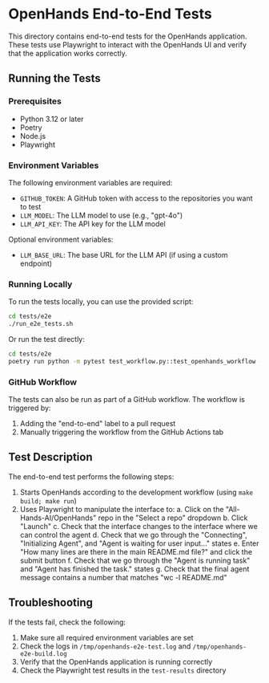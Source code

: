 # OpenHands End-to-End Tests

This directory contains end-to-end tests for the OpenHands application. These tests use Playwright to interact with the OpenHands UI and verify that the application works correctly.

## Running the Tests

### Prerequisites

- Python 3.12 or later
- Poetry
- Node.js
- Playwright

### Environment Variables

The following environment variables are required:

- `GITHUB_TOKEN`: A GitHub token with access to the repositories you want to test
- `LLM_MODEL`: The LLM model to use (e.g., "gpt-4o")
- `LLM_API_KEY`: The API key for the LLM model

Optional environment variables:

- `LLM_BASE_URL`: The base URL for the LLM API (if using a custom endpoint)

### Running Locally

To run the tests locally, you can use the provided script:

```bash
cd tests/e2e
./run_e2e_tests.sh
```

Or run the test directly:

```bash
cd tests/e2e
poetry run python -m pytest test_workflow.py::test_openhands_workflow -v --timeout=600
```

### GitHub Workflow

The tests can also be run as part of a GitHub workflow. The workflow is triggered by:

1. Adding the "end-to-end" label to a pull request
2. Manually triggering the workflow from the GitHub Actions tab

## Test Description

The end-to-end test performs the following steps:

1. Starts OpenHands according to the development workflow (using `make build; make run`)
2. Uses Playwright to manipulate the interface to:
   a. Click on the "All-Hands-AI/OpenHands" repo in the "Select a repo" dropdown
   b. Click "Launch"
   c. Check that the interface changes to the interface where we can control the agent
   d. Check that we go through the "Connecting", "Initializing Agent", and "Agent is waiting for user input..." states
   e. Enter "How many lines are there in the main README.md file?" and click the submit button
   f. Check that we go through the "Agent is running task" and "Agent has finished the task." states
   g. Check that the final agent message contains a number that matches "wc -l README.md"

## Troubleshooting

If the tests fail, check the following:

1. Make sure all required environment variables are set
2. Check the logs in `/tmp/openhands-e2e-test.log` and `/tmp/openhands-e2e-build.log`
3. Verify that the OpenHands application is running correctly
4. Check the Playwright test results in the `test-results` directory
